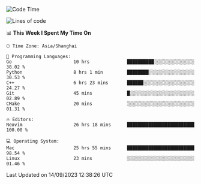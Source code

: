<!--START_SECTION:waka-->
![Code Time](http://img.shields.io/badge/Code%20Time-1%2C583%20hrs%2058%20mins-blue)

![Lines of code](https://img.shields.io/badge/From%20Hello%20World%20I%27ve%20Written-286.5%20thousand%20lines%20of%20code-blue)

📊 **This Week I Spent My Time On** 

```text
🕑︎ Time Zone: Asia/Shanghai

💬 Programming Languages: 
Go                       10 hrs              ██████████░░░░░░░░░░░░░░░   38.02 % 
Python                   8 hrs 1 min         ████████░░░░░░░░░░░░░░░░░   30.53 % 
C++                      6 hrs 23 mins       ██████░░░░░░░░░░░░░░░░░░░   24.27 % 
Git                      45 mins             █░░░░░░░░░░░░░░░░░░░░░░░░   02.89 % 
CMake                    20 mins             ░░░░░░░░░░░░░░░░░░░░░░░░░   01.31 % 

🔥 Editors: 
Neovim                   26 hrs 18 mins      █████████████████████████   100.00 % 

💻 Operating System: 
Mac                      25 hrs 55 mins      █████████████████████████   98.54 % 
Linux                    23 mins             ░░░░░░░░░░░░░░░░░░░░░░░░░   01.46 % 
```


 Last Updated on 14/09/2023 12:38:26 UTC
<!--END_SECTION:waka-->
